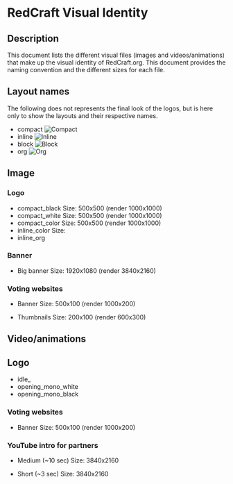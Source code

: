# RedCraft Visual Identity

## Description

This document lists the different visual files (images and videos/animations) that make up the visual identity of RedCraft.org.
This document provides the naming convention and the different sizes for each file.

## Layout names
The following does not represents the final look of the logos, but is here only to show the layouts and their respective names.
- compact
![Compact](https://i.imgur.com/Z2gABdG.png)
- inline
![Inline](https://i.imgur.com/w6yERTj.png)
- block
![Block](https://i.imgur.com/1k0a89W.png)
- org
![Org](https://i.imgur.com/RI3K52h.png)


## Image

### Logo
- compact_black
Size: 500x500 (render 1000x1000)
- compact_white
Size: 500x500 (render 1000x1000)
- compact_color
Size: 500x500 (render 1000x1000)
- inline_color
Size: 
- inline_org

### Banner
- Big banner
Size: 1920x1080 (render 3840x2160)

### Voting websites
- Banner
Size: 500x100 (render 1000x200)

- Thumbnails
Size: 200x100 (render 600x300)


## Video/animations

## Logo
- idle_
- opening_mono_white
- opening_mono_black

### Voting websites
- Banner
Size: 500x100 (render 1000x200)

### YouTube intro for partners
- Medium (~10 sec)
Size: 3840x2160

- Short (~3 sec)
Size: 3840x2160
